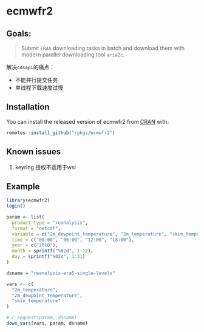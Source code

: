 
# ecmwfr2

<!-- badges: start -->
<!-- badges: end -->

## Goals:

> Submit `ERA5` downloading tasks in batch and download them with modern parallel downloading tool `aria2c`.

解决`cdsapi`的痛点：

- 不能并行提交任务
- 单线程下载速度过慢


## Installation

You can install the released version of ecmwfr2 from [CRAN](https://CRAN.R-project.org) with:

``` r
remotes::install_github("rpkgs/ecmwfr2")
```

## Known issues

1. keyring 授权不适用于wsl

## Example

``` r
library(ecmwfr2)
login()

param <- list(
  product_type = "reanalysis",
  format = "netcdf",
  variable = c("2m_dewpoint_temperature", "2m_temperature", "skin_temperature"),
  time = c("00:00", "06:00", "12:00", "18:00"),
  year = c("2010"),
  month = sprintf("%02d", 1:12),
  day = sprintf("%02d", 1:31)
)

dsname = "reanalysis-era5-single-levels"

vars <- c(
  "2m_temperature",
  "2m_dewpoint_temperature",
  "skin_temperature"
)

# c_request(param, dsname)
down_vars(vars, param, dsname)
```
